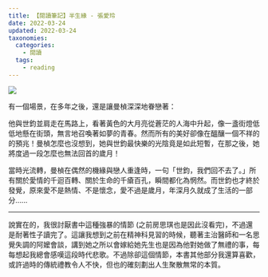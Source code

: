 ```yaml
---
title: 【閱讀筆記】半生緣 - 張愛玲
date: 2022-03-24
updated: 2022-03-24
taxonomies:
  categories: 
    - 閱讀
  tags: 
    - reading
---
```


![](https://lh3.googleusercontent.com/pw/AM-JKLXjr0VN9B6hOIiSe1CGTupOqHVNaikzTPuCYTKH-XOjYTlzhaFhJCN6ED2YmDnCiwDHkgLVuZDv0Xse_VYnQgtADHrsT2_zKtkjIVUoC3xpl7-pnIgwe5ygmeYaQF_o5Ryv-xiLP1RnUqCFdTUSsZrRoA=s1080-no?authuser=0)

<!-- more -->

有一個場景，在多年之後，還是讓曼楨深深地眷戀著：

他與世鈞並肩走在馬路上，看著黃色的大月亮從蒼茫的人海中升起，像一盞街燈低低地懸在街頭，無言地召喚著如夢的青春。然而所有的美好卻像在醞釀一個不祥的的預兆！曼楨怎麼也沒想到，她與世鈞最快樂的光陰竟是如此短暫，在那之後，她將度過一段怎麼也無法回首的歲月！

當時光流轉，曼楨在偶然的機緣與戀人重逢時，一句「世鈞，我們回不去了。」所有關於愛情的千迴百轉、關於生命的千瘡百孔，瞬間都化為惘然。而世鈞也才終於發覺，原來愛不是熱情、不是懷念，愛不過是歲月，年深月久就成了生活的一部分......

---
說實在的，我很討厭書中這種強暴的情節 (之前房思琪也是因此沒看完)，不過還是耐著性子讀完了。這讓我想到之前在精神科見習的時候，聽著主治醫師和一名思覺失調的阿嬤會談，講到她之所以會嫁給她先生也是因為他對她做了無禮的事，每每想起我總會感嘆這段時代悲歌。不過除卻這個情節，本書其他部分我還算喜歡，或許過時的傳統禮教令人不快，但也的確刻劃出人生聚散無常的本質。